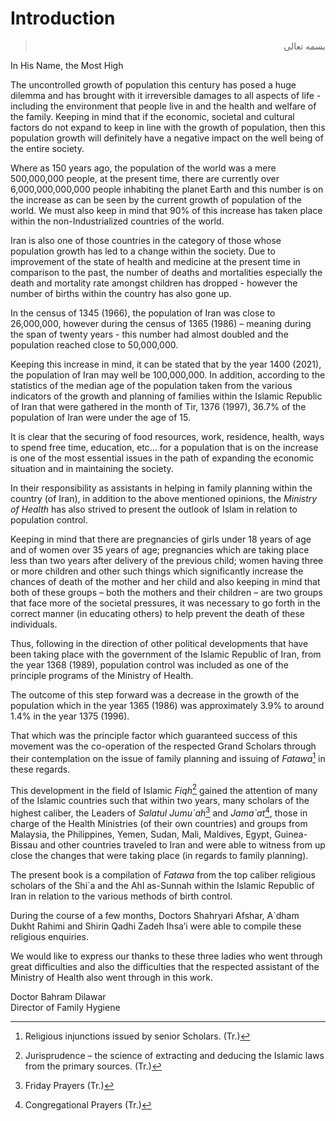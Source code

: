 Introduction
============

<blockquote dir="rtl">
  <p>
بسمه تعالى
  </p>
</blockquote>

In His Name, the Most High

The uncontrolled growth of population this century has posed a huge
dilemma and has brought with it irreversible damages to all aspects of
life - including the environment that people live in and the health and
welfare of the family. Keeping in mind that if the economic, societal
and cultural factors do not expand to keep in line with the growth of
population, then this population growth will definitely have a negative
impact on the well being of the entire society.

Where as 150 years ago, the population of the world was a mere
500,000,000 people, at the present time, there are currently over
6,000,000,000,000 people inhabiting the planet Earth and this number is
on the increase as can be seen by the current growth of population of
the world. We must also keep in mind that 90% of this increase has taken
place within the non-Industrialized countries of the world.

Iran is also one of those countries in the category of those whose
population growth has led to a change within the society. Due to
improvement of the state of health and medicine at the present time in
comparison to the past, the number of deaths and mortalities especially
the death and mortality rate amongst children has dropped - however the
number of births within the country has also gone up.

In the census of 1345 (1966), the population of Iran was close to
26,000,000, however during the census of 1365 (1986) – meaning during
the span of twenty years - this number had almost doubled and the
population reached close to 50,000,000.

Keeping this increase in mind, it can be stated that by the year 1400
(2021), the population of Iran may well be 100,000,000. In addition,
according to the statistics of the median age of the population taken
from the various indicators of the growth and planning of families
within the Islamic Republic of Iran that were gathered in the month of
Tir, 1376 (1997), 36.7% of the population of Iran were under the age of
15.

It is clear that the securing of food resources, work, residence,
health, ways to spend free time, education, etc... for a population that
is on the increase is one of the most essential issues in the path of
expanding the economic situation and in maintaining the society.

In their responsibility as assistants in helping in family planning
within the country (of Iran), in addition to the above mentioned
opinions, the *Ministry of Health* has also strived to present the
outlook of Islam in relation to population control.

Keeping in mind that there are pregnancies of girls under 18 years of
age and of women over 35 years of age; pregnancies which are taking
place less than two years after delivery of the previous child; women
having three or more children and other such things which significantly
increase the chances of death of the mother and her child and also
keeping in mind that both of these groups – both the mothers and their
children – are two groups that face more of the societal pressures, it
was necessary to go forth in the correct manner (in educating others) to
help prevent the death of these individuals.

Thus, following in the direction of other political developments that
have been taking place with the government of the Islamic Republic of
Iran, from the year 1368 (1989), population control was included as one
of the principle programs of the Ministry of Health.

The outcome of this step forward was a decrease in the growth of the
population which in the year 1365 (1986) was approximately 3.9% to
around 1.4% in the year 1375 (1996).

That which was the principle factor which guaranteed success of this
movement was the co-operation of the respected Grand Scholars through
their contemplation on the issue of family planning and issuing of
*Fatawa*[^1] in these regards.

This development in the field of Islamic *Fiqh*[^2] gained the attention
of many of the Islamic countries such that within two years, many
scholars of the highest caliber, the Leaders of *Salatul Jumu\`ah*[^3]
and *Jama\`at*[^4], those in charge of the Health Ministries (of their
own countries) and groups from Malaysia, the Philippines, Yemen, Sudan,
Mali, Maldives, Egypt, Guinea-Bissau and other countries traveled to
Iran and were able to witness from up close the changes that were taking
place (in regards to family planning).

The present book is a compilation of *Fatawa* from the top caliber
religious scholars of the Shi\`a and the Ahl as-Sunnah within the
Islamic Republic of Iran in relation to the various methods of birth
control.

During the course of a few months, Doctors Shahryari Afshar, A\`dham
Dukht Rahimi and Shirin Qadhi Zadeh Ihsa’i were able to compile these
religious enquiries.

We would like to express our thanks to these three ladies who went
through great difficulties and also the difficulties that the respected
assistant of the Ministry of Health also went through in this work.

Doctor Bahram Dilawar  
 Director of Family Hygiene

[^1]: Religious injunctions issued by senior Scholars. (Tr.)

[^2]: Jurisprudence – the science of extracting and deducing the Islamic
laws from the primary sources. (Tr.)

[^3]: Friday Prayers (Tr.)

[^4]: Congregational Prayers (Tr.)


